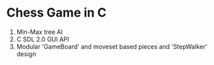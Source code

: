 # Chess Game in C

1. Min-Max tree AI
2. C SDL 2.0 GUI API
3. Modular 'GameBoard' and moveset based pieces and 'StepWalker' design

